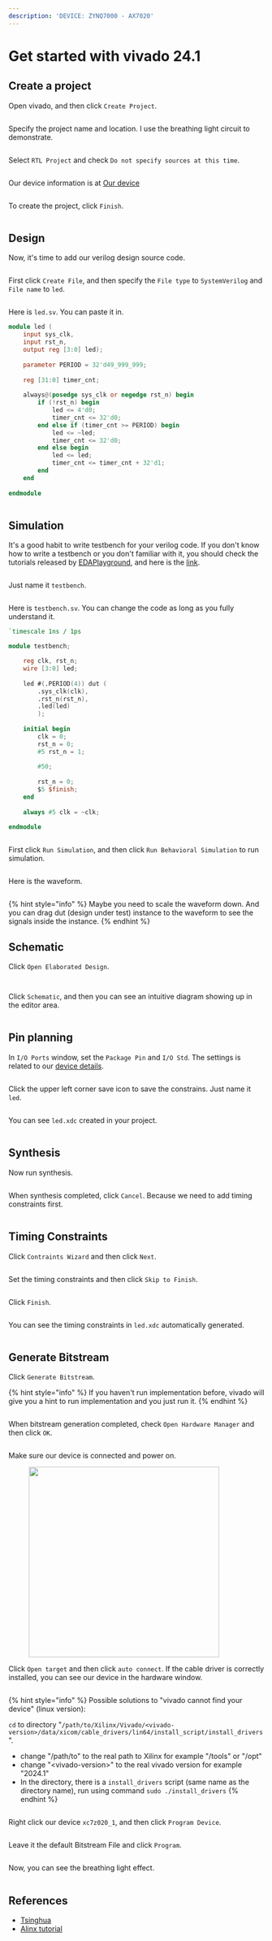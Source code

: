 ```yaml
---
description: 'DEVICE: ZYNQ7000 - AX7020'
---
```


# Get started with vivado 24.1

## Create a project

Open vivado, and then click `Create Project`.

<figure><img src="../.gitbook/assets/截图 2024-07-02 20-34-19.png" alt=""><figcaption></figcaption></figure>

Specify the project name and location. I use the breathing light circuit to demonstrate.

<figure><img src="../.gitbook/assets/截图 2024-07-02 20-35-16.png" alt=""><figcaption></figcaption></figure>

Select `RTL Project` and check `Do not specify sources at this time`.

<figure><img src="../.gitbook/assets/截图 2024-07-02 20-35-39.png" alt=""><figcaption></figcaption></figure>

Our device information is at [Our device](broken-reference/)

<figure><img src="../.gitbook/assets/截图 2024-07-02 20-37-21.png" alt=""><figcaption></figcaption></figure>

To create the project, click `Finish`.

<figure><img src="../.gitbook/assets/截图 2024-07-02 20-37-35.png" alt=""><figcaption></figcaption></figure>

## Design

Now, it's time to add our verilog design source code.

<figure><img src="../.gitbook/assets/截图 2024-07-02 20-43-02.png" alt=""><figcaption></figcaption></figure>

First click `Create File`, and then specify the `File type` to `SystemVerilog` and `File name` to `led`.

<figure><img src="../.gitbook/assets/截图 2024-07-02 20-43-21.png" alt=""><figcaption></figcaption></figure>

Here is `led.sv`. You can paste it in.

```verilog
module led (
    input sys_clk,
    input rst_n,
    output reg [3:0] led);
    
    parameter PERIOD = 32'd49_999_999;
    
    reg [31:0] timer_cnt;
    
    always@(posedge sys_clk or negedge rst_n) begin
        if (!rst_n) begin
            led <= 4'd0;
            timer_cnt <= 32'd0;
        end else if (timer_cnt >= PERIOD) begin
            led <= ~led;
            timer_cnt <= 32'd0;
        end else begin
            led <= led;
            timer_cnt <= timer_cnt + 32'd1;
        end
    end
    
endmodule
```

<figure><img src="../.gitbook/assets/截图 2024-07-02 20-49-28.png" alt=""><figcaption></figcaption></figure>

## Simulation

It's a good habit to write testbench for your verilog code. If you don't know how to write a testbench or you don't familiar with it, you should check the tutorials released by [EDAPlayground](https://www.edaplayground.com/), and here is the [link](https://www.youtube.com/playlist?list=PLScWdLzHpkAfbPhzz1NKHDv2clv1SgsMo).

<figure><img src="../.gitbook/assets/截图 2024-07-02 20-49-42.png" alt=""><figcaption></figcaption></figure>

Just name it `testbench`.

<figure><img src="../.gitbook/assets/截图 2024-07-02 20-50-14.png" alt=""><figcaption></figcaption></figure>

Here is `testbench.sv`. You can change the code as long as you fully understand it.

```verilog
`timescale 1ns / 1ps

module testbench;

    reg clk, rst_n;
    wire [3:0] led;
    
    led #(.PERIOD(4)) dut (
        .sys_clk(clk),
        .rst_n(rst_n),
        .led(led)
        );
        
    initial begin
        clk = 0;
        rst_n = 0;
        #5 rst_n = 1;
        
        #50;
        
        rst_n = 0;
        $5 $finish;
    end
    
    always #5 clk = ~clk;
    
endmodule
```

<figure><img src="../.gitbook/assets/截图 2024-07-02 20-57-30.png" alt=""><figcaption></figcaption></figure>

First click `Run Simulation`, and then click `Run Behavioral Simulation` to run simulation.

<figure><img src="../.gitbook/assets/截图 2024-07-02 21-00-59 (1).png" alt=""><figcaption></figcaption></figure>

Here is the waveform.

<figure><img src="../.gitbook/assets/截图 2024-07-02 21-01-30.png" alt=""><figcaption></figcaption></figure>

{% hint style="info" %}
Maybe you need to scale the waveform down. And you can drag dut (design under test) instance to the waveform to see the signals inside the instance.
{% endhint %}

## Schematic

Click `Open Elaborated Design`.

<figure><img src="../.gitbook/assets/截图 2024-07-02 21-05-40.png" alt=""><figcaption></figcaption></figure>

<figure><img src="../.gitbook/assets/截图 2024-07-02 21-06-03.png" alt=""><figcaption></figcaption></figure>

Click `Schematic`, and then you can see an intuitive diagram showing up in the editor area.

<figure><img src="../.gitbook/assets/截图 2024-07-02 21-06-35.png" alt=""><figcaption></figcaption></figure>

## Pin planning

In `I/O Ports` window, set the `Package Pin` and `I/O Std`. The settings is related to our [device details](broken-reference/).

<figure><img src="../.gitbook/assets/截图 2024-07-02 21-10-57.png" alt=""><figcaption></figcaption></figure>

Click the upper left corner save icon to save the constrains. Just name it `led`.

<figure><img src="../.gitbook/assets/截图 2024-07-02 21-12-02.png" alt=""><figcaption></figcaption></figure>

You can see `led.xdc` created in your project.

<figure><img src="../.gitbook/assets/截图 2024-07-02 21-12-22.png" alt=""><figcaption></figcaption></figure>

## Synthesis

Now run synthesis.

<figure><img src="../.gitbook/assets/截图 2024-07-02 21-13-22.png" alt=""><figcaption></figcaption></figure>

When synthesis completed, click `Cancel`. Because we need to add timing constraints first.

<figure><img src="../.gitbook/assets/截图 2024-07-02 21-14-13.png" alt=""><figcaption></figcaption></figure>

## Timing Constraints

Click `Contraints Wizard` and then click `Next`.

<figure><img src="../.gitbook/assets/截图 2024-07-02 21-15-03.png" alt=""><figcaption></figcaption></figure>

Set the timing constraints and then click `Skip to Finish`.

<figure><img src="../.gitbook/assets/截图 2024-07-02 21-15-33.png" alt=""><figcaption></figcaption></figure>

Click `Finish`.

<figure><img src="../.gitbook/assets/截图 2024-07-02 21-16-00.png" alt=""><figcaption></figcaption></figure>

You can see the timing constraints in `led.xdc` automatically generated.

<figure><img src="../.gitbook/assets/截图 2024-07-02 21-16-24.png" alt=""><figcaption></figcaption></figure>

## Generate Bitstream

Click `Generate Bitstream`.

{% hint style="info" %}
If you haven't run implementation before, vivado will give you a hint to run implementation and you just run it.
{% endhint %}

<figure><img src="../.gitbook/assets/截图 2024-07-02 21-16-53.png" alt=""><figcaption></figcaption></figure>

When bitstream generation completed, check `Open Hardware Manager` and then click `OK`.

<figure><img src="../.gitbook/assets/截图 2024-07-02 21-19-04.png" alt=""><figcaption></figcaption></figure>

Make sure our device is connected and power on.

<figure><img src="../.gitbook/assets/IMG_1445.jpg" alt="" width="375"><figcaption></figcaption></figure>

Click `Open target` and then click `auto connect`. If the cable driver is correctly installed, you can see our device in the hardware window.

<figure><img src="../.gitbook/assets/截图 2024-07-03 13-56-36.png" alt=""><figcaption></figcaption></figure>

{% hint style="info" %}
Possible solutions to "vivado cannot find your device" (linux version):

`cd` to directory "`/path/to/Xilinx/Vivado/<vivado-version>/data/xicom/cable_drivers/lin64/install_script/install_drivers`".

* change "/path/to" to the real path to Xilinx for example "/tools" or "/opt"
* change "\<vivado-version>" to the real vivado version for example "2024.1"
* In the directory, there is a `install_drivers` script (same name as the directory name), run using command `sudo ./install_drivers`
{% endhint %}

<figure><img src="../.gitbook/assets/截图 2024-07-03 11-53-02.png" alt=""><figcaption></figcaption></figure>

Right click our device `xc7z020_1`, and then click `Program Device`.

<figure><img src="../.gitbook/assets/截图 2024-07-03 11-54-00.png" alt=""><figcaption></figcaption></figure>

Leave it the default Bitstream File and click `Program`.

<figure><img src="../.gitbook/assets/截图 2024-07-03 11-54-18.png" alt=""><figcaption></figcaption></figure>

Now, you can see the breathing light effect.

<figure><img src="../.gitbook/assets/IMG_1448.GIF" alt=""><figcaption></figcaption></figure>

## References

* [Tsinghua](https://lab.cs.tsinghua.edu.cn/digital-logic-lab/doc/lab4/vivado\_use/)
* [Alinx tutorial](https://www.bilibili.com/video/BV1JJ411u77d?p=2\&vd\_source=571900c3ae9bbfdc988accacb2feb8be)
